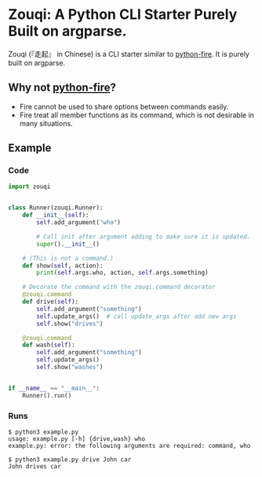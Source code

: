# Zouqi: A Python CLI Starter Purely Built on argparse.

Zouqi (『走起』 in Chinese) is a CLI starter similar to [python-fire](https://github.com/google/python-fire). It is purely built on argparse. 

## Why not [python-fire](https://github.com/google/python-fire)?

  - Fire cannot be used to share options between commands easily.
  - Fire treat all member functions as its command, which is not desirable in many situations.

## Example

### Code

```python
import zouqi


class Runner(zouqi.Runner):
    def __init__(self):
        self.add_argument("who")

        # Call init after argument adding to make sure it is updated.
        super().__init__()

    # (This is not a command.)
    def show(self, action):
        print(self.args.who, action, self.args.something)

    # Decorate the command with the zouqi.command decorator
    @zouqi.command
    def drive(self):
        self.add_argument("something")
        self.update_args()  # call update_args after add new args
        self.show("drives")

    @zouqi.command
    def wash(self):
        self.add_argument("something")
        self.update_args()
        self.show("washes")


if __name__ == "__main__":
    Runner().run()
```

### Runs

```
$ python3 example.py 
usage: example.py [-h] {drive,wash} who
example.py: error: the following arguments are required: command, who
```

```
$ python3 example.py drive John car
John drives car
```